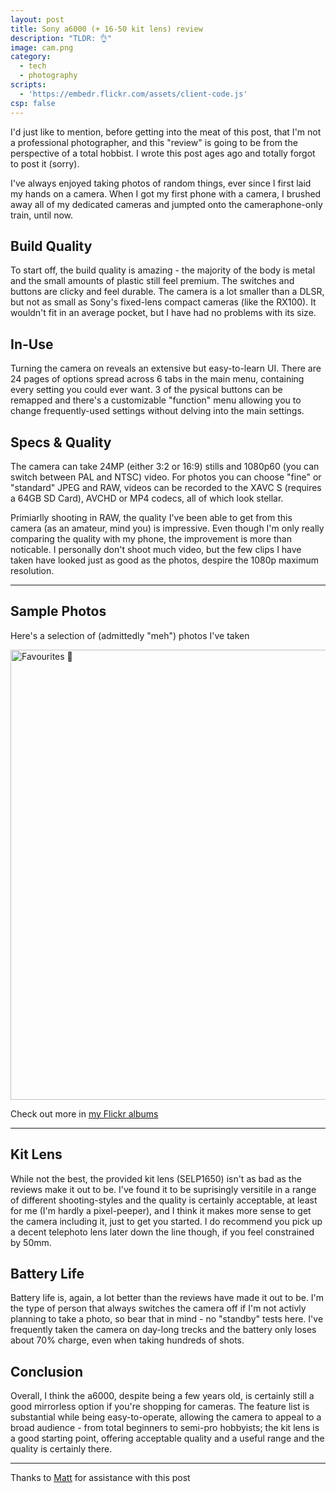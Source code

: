 ```yaml
---
layout: post
title: Sony a6000 (+ 16-50 kit lens) review
description: "TLDR: 👌"
image: cam.png
category:
  - tech
  - photography
scripts:
  - 'https://embedr.flickr.com/assets/client-code.js'
csp: false
---
```


I'd just like to mention, before getting into the meat of this post, that I'm not a professional photographer, and this "review" is going to be from the perspective of a total hobbist. I wrote this post ages ago and totally forgot to post it (sorry).

I've always enjoyed taking photos of random things, ever since I first laid my hands on a camera. When I got my first phone with a camera, I brushed away all of my dedicated cameras and jumpted onto the cameraphone-only train, until now.

## Build Quality

To start off, the build quality is amazing - the majority of the body is metal and the small amounts of plastic still feel premium. The switches and buttons are clicky and feel durable. The camera is a lot smaller than a DLSR, but not as small as Sony's fixed-lens compact cameras (like the RX100). It wouldn't fit in an average pocket, but I have had no problems with its size.

## In-Use

Turning the camera on reveals an extensive but easy-to-learn UI. There are 24 pages of options spread across 6 tabs in the main menu, containing every setting you could ever want. 3 of the pysical buttons can be remapped and there's a customizable "function" menu allowing you to change frequently-used settings without delving into the main settings.

## Specs & Quality

The camera can take 24MP (either 3:2 or 16:9) stills and 1080p60 (you can switch between PAL and NTSC) video. For photos you can choose "fine" or "standard" JPEG and RAW, videos can be recorded to the XAVC S (requires a 64GB SD Card), AVCHD or MP4 codecs, all of which look stellar.

Primiarlly shooting in RAW, the quality I've been able to get from this camera (as an amateur, mind you) is impressive. Even though I'm only really comparing the quality with my phone, the improvement is more than noticable. I personally don't shoot much video, but the few clips I have taken have looked just as good as the photos, despire the 1080p maximum resolution.

---

## Sample Photos

Here's a selection of (admittedly "meh") photos I've taken

<a data-flickr-embed="true" data-footer="true"  href="https://www.flickr.com/photos/{{site.flickr}}/albums/72157675227211767" title="Favourites 🌟"><img src="https://farm5.staticflickr.com/4810/39645210033_17e891ef55_o.jpg" width="1280" height="720" alt="Favourites 🌟"></a>

Check out more in [my Flickr albums](https://photos.dnomaid.co.uk)

---

## Kit Lens

While not the best, the provided kit lens (SELP1650) isn't as bad as the reviews make it out to be. I've found it to be suprisingly versitile in a range of different shooting-styles and the quality is certainly acceptable, at least for me (I'm hardly a pixel-peeper), and I think it makes more sense to get the camera including it, just to get you started. I do recommend you pick up a decent telephoto lens later down the line though, if you feel constrained by 50mm.

## Battery Life

Battery life is, again, a lot better than the reviews have made it out to be. I'm the type of person that always switches the camera off if I'm not activly planning to take a photo, so bear that in mind - no "standby" tests here. I've frequently taken the camera on day-long trecks and the battery only loses about 70% charge, even when taking hundreds of shots.

## Conclusion

Overall, I think the a6000, despite being a few years old, is certainly still a good mirrorless option if you're shopping for cameras. The feature list is substantial while being easy-to-operate, allowing the camera to appeal to a broad audience - from total beginners to semi-pro hobbyists; the kit lens is a good starting point, offering acceptable quality and a useful range and the quality is certainly there.

---

Thanks to [Matt](https://lunarnet.space) for assistance with this post
